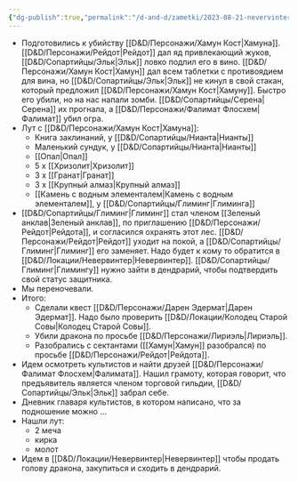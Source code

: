 ```yaml
---
{"dg-publish":true,"permalink":"/d-and-d/zametki/2023-08-21-nevervinter-zametki-o-sessii/","created":"2024-02-19T19:15:28.379+03:00","updated":"2024-01-10T17:43:31.165+03:00"}
---
```



- Подготовились к убийству [[D&D/Персонажи/Хамун Кост\|Хамуна]]. [[D&D/Персонажи/Рейдот\|Рейдот]] дал яд привлекающий жуков, [[D&D/Сопартийцы/Эльк\|Эльк]] ловко подлил его в вино. [[D&D/Персонажи/Хамун Кост\|Хамун]] дал всем таблетки с противоядием для вина, но [[D&D/Сопартийцы/Эльк\|Эльк]] не кинул в свой стакан, который предложил [[D&D/Персонажи/Хамун Кост\|Хамуну]]. Быстро его убили, но на нас напали зомби. [[D&D/Сопартийцы/Серена\|Серена]] их прогнала, а [[D&D/Персонажи/Фалимат Флосхем\|Фалимат]] убил огра. 
- Лут с [[D&D/Персонажи/Хамун Кост\|Хамуна]]:
	- Книга заклинаний, у [[D&D/Сопартийцы/Нианта\|Нианты]]
	- Маленький сундук, у [[D&D/Сопартийцы/Нианта\|Нианты]]
	- [[Опал\|Опал]]
	- 5 х [[Хризолит\|Хризолит]]
	- 3 х [[Гранат\|Гранат]]
	- 3 х [[Крупный алмаз\|Крупный алмаз]]
	- [[Камень с водным элементалем\|Камень с водным элементалем]], у [[D&D/Сопартийцы/Глиминг\|Глиминга]]
- [[D&D/Сопартийцы/Глиминг\|Глиминг]] стал членом [[Зеленый анклав\|Зеленый анклав]], по приглашению [[D&D/Персонажи/Рейдот\|Рейдота]], и согласился охранять этот лес. [[D&D/Персонажи/Рейдот\|Рейдот]] уходит на покой, а [[D&D/Сопартийцы/Глиминг\|Глиминг]] его заменяет. Надо будет к кому то обратится в [[D&D/Локации/Невервинтер\|Невервинтер]]. [[D&D/Сопартийцы/Глиминг\|Глимингу]] нужно зайти в дендрарий, чтобы подтвердить свой статус защитника.
- Мы переночевали.
- Итого:
	- Сделали квест [[D&D/Персонажи/Дарен Эдермат\|Дарен Эдермат]]. Надо было проверить [[D&D/Локации/Колодец Старой Совы\|Колодец Старой Совы]].
	- Убили дракона по просьбе [[D&D/Персонажи/Лириэль\|Лириэль]].
	- Разобрались с сектантами ([[Хамун\|Хамун]] разобрался) по просьбе [[D&D/Персонажи/Рейдот\|Рейдота]].
- Идем осмотреть культистов и найти друзей [[D&D/Персонажи/Фалимат Флосхем\|Фалимата]]. Нашил грамоту, которая говорит, что предъявитель является членом торговой гильдии, [[D&D/Сопартийцы/Эльк\|Эльк]] забрал себе.
- Дневник главаря культистов, в котором написано, что за подношение можно ...
- Нашли лут:
	- 2 меча
	- кирка
	- молот
- Идем в [[D&D/Локации/Невервинтер\|Невервинтер]] чтобы продать голову дракона, закупиться и сходить в дендрарий.


